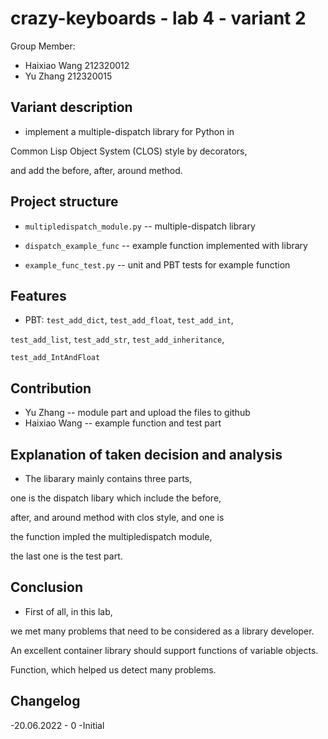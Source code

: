 # crazy-keyboards - lab 4 - variant 2

Group Member:

- Haixiao Wang 212320012
- Yu Zhang 212320015

## Variant description

- implement a multiple-dispatch library for Python in

Common Lisp Object System (CLOS) style by decorators,

and add the before, after, around method.

## Project structure

- `multipledispatch_module.py` -- multiple-dispatch library

- `dispatch_example_func` -- example function implemented with library

- `example_func_test.py` -- unit and PBT tests for example function

## Features

- PBT: `test_add_dict`, `test_add_float`, `test_add_int`,

`test_add_list`, `test_add_str`, `test_add_inheritance`,

`test_add_IntAndFloat`

## Contribution

- Yu Zhang -- module part and upload the files to github
- Haixiao Wang -- example function and test part

## Explanation of taken decision and analysis

- The libarary mainly contains three parts,

one is the dispatch libary which include the before,

after, and around method with clos style, and one is

the function impled the multipledispatch module,

the last one is the test part.

## Conclusion

- First of all, in this lab,

we met many problems that need to be considered as a library developer.

An excellent container library should support functions of variable objects.

Function, which helped us detect many problems.

## Changelog

-20.06.2022 - 0
  -Initial
